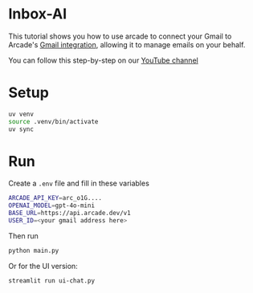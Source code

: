 # Inbox-AI

This tutorial shows you how to use arcade to connect your Gmail to Arcade's
[Gmail integration](https://docs.arcade.dev/toolkits/productivity/google/gmail),
allowing it to manage emails on your behalf.

You can follow this step-by-step on our [YouTube channel](https://youtu.be/5fdqz2Xk4dI?si=2dRqxUFV_tM0W0RC)

# Setup

```bash
uv venv
source .venv/bin/activate
uv sync
```

# Run

Create a `.env` file and fill in these variables

```sh
ARCADE_API_KEY=arc_o1G....
OPENAI_MODEL=gpt-4o-mini
BASE_URL=https://api.arcade.dev/v1
USER_ID=<your gmail address here>
```

Then run 

```bash
python main.py
``` 

Or for the UI version:
```bash
streamlit run ui-chat.py
```
